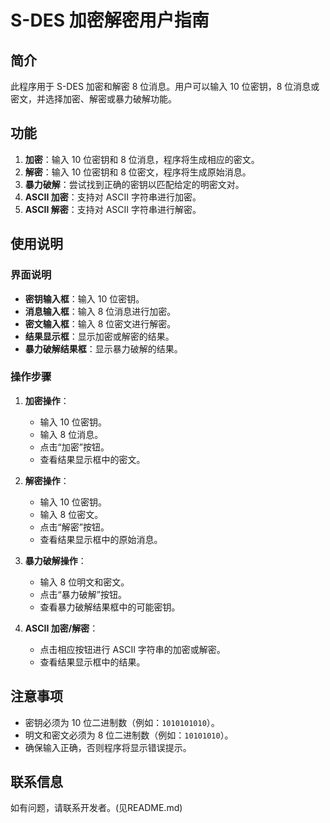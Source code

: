 # S-DES 加密解密用户指南

## 简介
此程序用于 S-DES 加密和解密 8 位消息。用户可以输入 10 位密钥，8 位消息或密文，并选择加密、解密或暴力破解功能。

## 功能
1. **加密**：输入 10 位密钥和 8 位消息，程序将生成相应的密文。
2. **解密**：输入 10 位密钥和 8 位密文，程序将生成原始消息。
3. **暴力破解**：尝试找到正确的密钥以匹配给定的明密文对。
4. **ASCII 加密**：支持对 ASCII 字符串进行加密。
5. **ASCII 解密**：支持对 ASCII 字符串进行解密。

## 使用说明

### 界面说明
- **密钥输入框**：输入 10 位密钥。
- **消息输入框**：输入 8 位消息进行加密。
- **密文输入框**：输入 8 位密文进行解密。
- **结果显示框**：显示加密或解密的结果。
- **暴力破解结果框**：显示暴力破解的结果。

### 操作步骤
1. **加密操作**：
   - 输入 10 位密钥。
   - 输入 8 位消息。
   - 点击“加密”按钮。
   - 查看结果显示框中的密文。

2. **解密操作**：
   - 输入 10 位密钥。
   - 输入 8 位密文。
   - 点击“解密”按钮。
   - 查看结果显示框中的原始消息。

3. **暴力破解操作**：
   - 输入 8 位明文和密文。
   - 点击“暴力破解”按钮。
   - 查看暴力破解结果框中的可能密钥。

4. **ASCII 加密/解密**：
   - 点击相应按钮进行 ASCII 字符串的加密或解密。
   - 查看结果显示框中的结果。

## 注意事项
- 密钥必须为 10 位二进制数（例如：`1010101010`）。
- 明文和密文必须为 8 位二进制数（例如：`10101010`）。
- 确保输入正确，否则程序将显示错误提示。

## 联系信息
如有问题，请联系开发者。(见README.md)
